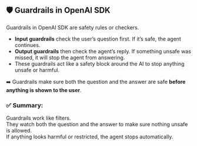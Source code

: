 ## 🛡️ Guardrails in OpenAI SDK 

Guardrails in OpenAI SDK are safety rules or checkers.

- **Input guardrails** check the user’s question first. If it’s safe, the agent continues.
- **Output guardrails** then check the agent’s reply. If something unsafe was missed, it will stop the agent from answering.
- These guardrails act like a safety block around the AI to stop anything unsafe or harmful.

➡️ Guardrails make sure both the question and the answer are safe **before anything is shown to the user**.

### ✅ Summary:
Guardrails work like filters.  
They watch both the question and the answer to make sure nothing unsafe is allowed.  
If anything looks harmful or restricted, the agent stops automatically.